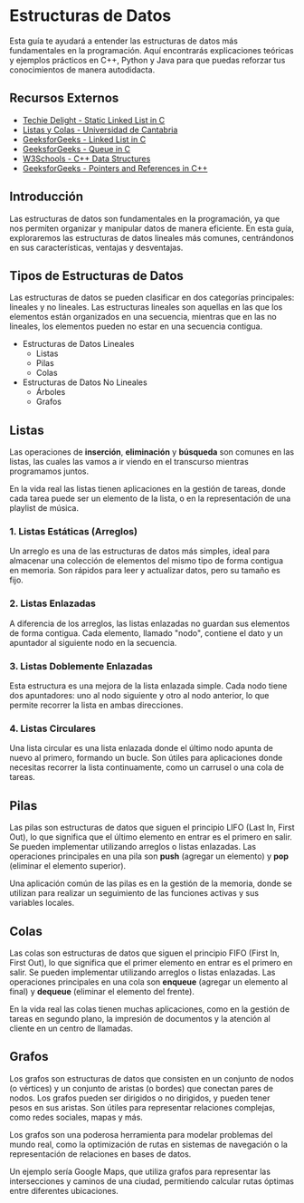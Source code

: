 # Estructuras de Datos

Esta guía te ayudará a entender las estructuras de datos más fundamentales en la programación. Aquí encontrarás explicaciones teóricas y ejemplos prácticos en C++, Python y Java para que puedas reforzar tus conocimientos de manera autodidacta.

## Recursos Externos

- [Techie Delight - Static Linked List in C](https://www.techiedelight.com/static-linked-list-c/)
- [Listas y Colas - Universidad de Cantabria](https://personales.unican.es/corcuerp/progcomp/slides/Listas_Colas.pdf)
- [GeeksforGeeks - Linked List in C](https://www.geeksforgeeks.org/c/linked-list-in-c/)
- [GeeksforGeeks - Queue in C](https://www.geeksforgeeks.org/c/queue-in-c/)
- [W3Schools - C++ Data Structures](https://www.w3schools.com/cpp/cpp_data_structures.asp)
- [GeeksforGeeks - Pointers and References in C++](https://www.geeksforgeeks.org/cpp/pointers-and-references-in-c/)

## Introducción

Las estructuras de datos son fundamentales en la programación, ya que nos permiten organizar y manipular datos de manera eficiente. En esta guía, exploraremos las estructuras de datos lineales más comunes, centrándonos en sus características, ventajas y desventajas.

## Tipos de Estructuras de Datos

Las estructuras de datos se pueden clasificar en dos categorías principales: lineales y no lineales. Las estructuras lineales son aquellas en las que los elementos están organizados en una secuencia, mientras que en las no lineales, los elementos pueden no estar en una secuencia contigua.

* Estructuras de Datos Lineales
  * Listas
  * Pilas
  * Colas
* Estructuras de Datos No Lineales
  * Árboles
  * Grafos

## Listas

Las operaciones de **inserción**, **eliminación** y **búsqueda** son comunes en las listas, las cuales las vamos a ir viendo en el transcurso mientras programamos juntos.

En la vida real las listas tienen aplicaciones en la gestión de tareas, donde cada tarea puede ser un elemento de la lista, o en la representación de una playlist de música.

### 1. Listas Estáticas (Arreglos)

Un arreglo es una de las estructuras de datos más simples, ideal para almacenar una colección de elementos del mismo tipo de forma contigua en memoria. Son rápidos para leer y actualizar datos, pero su tamaño es fijo.

### 2. Listas Enlazadas

A diferencia de los arreglos, las listas enlazadas no guardan sus elementos de forma contigua. Cada elemento, llamado "nodo", contiene el dato y un apuntador al siguiente nodo en la secuencia.

### 3. Listas Doblemente Enlazadas

Esta estructura es una mejora de la lista enlazada simple. Cada nodo tiene dos apuntadores: uno al nodo siguiente y otro al nodo anterior, lo que permite recorrer la lista en ambas direcciones.

### 4. Listas Circulares

Una lista circular es una lista enlazada donde el último nodo apunta de nuevo al primero, formando un bucle. Son útiles para aplicaciones donde necesitas recorrer la lista continuamente, como un carrusel o una cola de tareas.

## Pilas

Las pilas son estructuras de datos que siguen el principio LIFO (Last In, First Out), lo que significa que el último elemento en entrar es el primero en salir. Se pueden implementar utilizando arreglos o listas enlazadas. Las operaciones principales en una pila son **push** (agregar un elemento) y **pop** (eliminar el elemento superior).

Una aplicación común de las pilas es en la gestión de la memoria, donde se utilizan para realizar un seguimiento de las funciones activas y sus variables locales.

## Colas

Las colas son estructuras de datos que siguen el principio FIFO (First In, First Out), lo que significa que el primer elemento en entrar es el primero en salir. Se pueden implementar utilizando arreglos o listas enlazadas. Las operaciones principales en una cola son **enqueue** (agregar un elemento al final) y **dequeue** (eliminar el elemento del frente).

En la vida real las colas tienen muchas aplicaciones, como en la gestión de tareas en segundo plano, la impresión de documentos y la atención al cliente en un centro de llamadas.

## Grafos

Los grafos son estructuras de datos que consisten en un conjunto de nodos (o vértices) y un conjunto de aristas (o bordes) que conectan pares de nodos. Los grafos pueden ser dirigidos o no dirigidos, y pueden tener pesos en sus aristas. Son útiles para representar relaciones complejas, como redes sociales, mapas y más.

Los grafos son una poderosa herramienta para modelar problemas del mundo real, como la optimización de rutas en sistemas de navegación o la representación de relaciones en bases de datos.

Un ejemplo sería Google Maps, que utiliza grafos para representar las intersecciones y caminos de una ciudad, permitiendo calcular rutas óptimas entre diferentes ubicaciones.